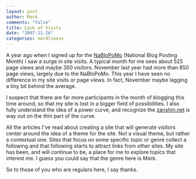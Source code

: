 ```yaml
--- 
layout: post
author: Mark
comments: "false"
title: Lack of Visits
date: "2007-11-26"
categories: nerdliness
---
```

A year ago when I signed up for the <a href="http://www.nablopomo.com/" title="NaBloPoMo">NaBloPoMo</a> (National Blog Posting Month) I saw a surge in site visits.  A typical month for me sees about 525 page views and maybe 350 visitors.  November last year had more than 850 page views, largely due to the NaBloPoMo.  This year I have seen no difference in my site visits or page views.  In fact, November maybe lagging a tiny bit behind the average.

I suspect that there are far more participants in the month of blogging this time around, so that my site is lost in a bigger field of possibilities.  I also fully understand the idea of a power curve, and recognize the <a href="http://zanshin.net" title="zanshin.net">zanshin.net</a> is way out on the thin part of the curve.

All the articles I've read about creating a site that will generate visitors center around the idea of a theme for the site.  Not a visual theme, but rather a contextual one.  Sites that focus on some specific topic or genre collect a following and that following starts to attract links from other sites.  My site has been, and will continue to be, a place for me to explore topics that interest me.  I guess you could say that the genre here is <i>Mark</i>.

So to those of you who are regulars here, I say thanks.
